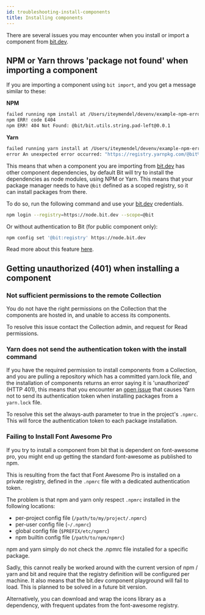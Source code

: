```yaml
---
id: troubleshooting-install-components
title: Installing components
---
```


There are several issues you may encounter when you install or import a component from [bit.dev](https://bit.dev).

## NPM or Yarn throws 'package not found' when importing a component

If you are importing a component using `bit import`, and you get a message similar to these:

**NPM**

```bash
failed running npm install at /Users/iteymendel/devenv/example-npm-error/components/utils/string/pad-left
npm ERR! code E404
npm ERR! 404 Not Found: @bit/bit.utils.string.pad-left@0.0.1
```

**Yarn**

```bash
failed running yarn install at /Users/iteymendel/devenv/example-npm-error/components/utils/string/pad-left
error An unexpected error occurred: "https://registry.yarnpkg.com/@bit%2fbit.utils.string.pad-left: Not found".
```

This means that when a component you are importing from [bit.dev](https://bit.dev) has other component dependencies, by default Bit will try to install the dependencies as node modules, using NPM or Yarn. This means that your package manager needs to have `@bit` defined as a scoped registry, so it can install packages from there.

To do so, run the following command and use your [bit.dev](https://bit.dev) credentials.

```bash
npm login --registry=https://node.bit.dev --scope=@bit
```

Or without authentication to Bit (for public component only):

```bash
npm config set '@bit:registry' https://node.bit.dev
```

Read more about this feature [here](/docs/installing-components-using-package-managers.html).

## Getting unauthorized (401) when installing a component

### Not sufficient permissions to the remote Collection

You do not have the right permissions on the Collection that the components are hosted in, and unable to access its components.

To resolve this issue contact the Collection admin, and request for Read permissions.

### Yarn does not send the authentication token with the install command

If you have the required permission to install components from a Collection, and you are pulling a repository which has a committed yarn.lock file, and the installation of components returns an error saying it is 'unauthorized' (HTTP 401), this means that you encounter an [open issue](https://github.com/yarnpkg/yarn/issues/4451) that causes Yarn not to send its authentication token when installing packages from a `yarn.lock` file.

To resolve this set the always-auth parameter to true in the project's `.npmrc`. This will force the authentication token to each package installation.

### Failing to Install Font Awesome Pro

If you try to install a component from bit that is dependent on font-awesome pro, you might end up getting the standard font-awesome as published to npm.

This is resulting from the fact that Font Awesome Pro is installed on a private registry, defined in the `.npmrc` file with a dedicated authentication token.

The problem is that npm and yarn only respect `.npmrc` installed in the following locations:

- per-project config file (`/path/to/my/project/.npmrc`)
- per-user config file (`~/.npmrc`)
- global config file (`$PREFIX/etc/npmrc`)
- npm builtin config file (`/path/to/npm/npmrc`)

npm and yarn simply do not check the .npmrc file installed for a specific package.

Sadly, this cannot really be worked around with the current version of npm / yarn and bit and require that the registry definition will be configured per machine. It also means that the bit.dev component playground will fail to load. This is planned to be solved in a future bit version.

Alternatively, you can download and wrap the icons library as a dependency, with frequent updates from the font-awesome registry.
